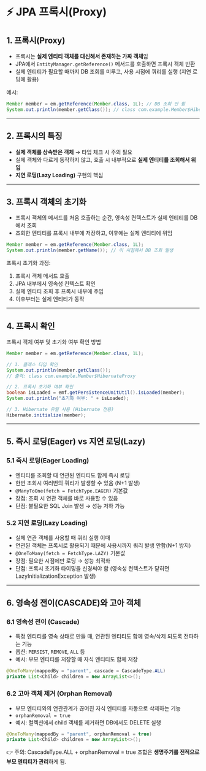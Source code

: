# ⚡ JPA 프록시(Proxy)

## 1. 프록시(Proxy)
- 프록시는 **실제 엔티티 객체를 대신해서 존재하는 가짜 객체**임  
- JPA에서 `EntityManager.getReference()` 메서드를 호출하면 프록시 객체 반환  
- 실제 엔티티가 필요할 때까지 DB 조회를 미루고, 사용 시점에 쿼리를 실행 (지연 로딩에 활용)  

예시:
```java
Member member = em.getReference(Member.class, 1L); // DB 조회 안 함
System.out.println(member.getClass()); // class com.example.Member$HibernateProxy
```

---

## 2. 프록시의 특징
- **실제 객체를 상속받은 객체** → 타입 체크 시 주의 필요  
- 실제 객체와 다르게 동작하지 않고, 호출 시 내부적으로 **실제 엔티티를 조회해서 위임**  
- **지연 로딩(Lazy Loading)** 구현의 핵심  

---

## 3. 프록시 객체의 초기화
- 프록시 객체의 메서드를 처음 호출하는 순간, 영속성 컨텍스트가 실제 엔티티를 DB에서 조회  
- 조회한 엔티티를 프록시 내부에 저장하고, 이후에는 실제 엔티티에 위임  

```java
Member member = em.getReference(Member.class, 1L); 
System.out.println(member.getName()); // 이 시점에서 DB 조회 발생
```

프록시 초기화 과정:
1. 프록시 객체 메서드 호출  
2. JPA 내부에서 영속성 컨텍스트 확인  
3. 실제 엔티티 조회 후 프록시 내부에 주입  
4. 이후부터는 실제 엔티티가 동작  

---

## 4. 프록시 확인
프록시 객체 여부 및 초기화 여부 확인 방법  

```java
Member member = em.getReference(Member.class, 1L);

// 1. 클래스 타입 확인
System.out.println(member.getClass()); 
// 출력: class com.example.Member$HibernateProxy

// 2. 프록시 초기화 여부 확인
boolean isLoaded = emf.getPersistenceUnitUtil().isLoaded(member);
System.out.println("초기화 여부: " + isLoaded);

// 3. Hibernate 유틸 사용 (Hibernate 전용)
Hibernate.initialize(member);
```

---

## 5. 즉시 로딩(Eager) vs 지연 로딩(Lazy)

### 5.1 즉시 로딩(Eager Loading)
- 엔티티를 조회할 때 연관된 엔티티도 함께 즉시 로딩
- 한번 조회시 여러번의 쿼리가 발생할 수 있음 (N+1 발생)
- `@ManyToOne(fetch = FetchType.EAGER)` 기본값
- 장점: 조회 시 연관 객체를 바로 사용할 수 있음
- 단점: 불필요한 SQL Join 발생 → 성능 저하 가능

### 5.2 지연 로딩(Lazy Loading)
- 실제 연관 객체를 사용할 때 쿼리 실행 이때 
- 연관된 객체는 프록시로 활용되기 때문에 사용시까지 쿼리 발생 안함(N+1 방지)
- `@OneToMany(fetch = FetchType.LAZY)` 기본값
- 장점: 필요한 시점에만 로딩 → 성능 최적화
- 단점: 프록시 초기화 타이밍을 신경써야 함 (영속성 컨텍스트가 닫히면 LazyInitializationException 발생)

---

## 6. 영속성 전이(CASCADE)와 고아 객체

### 6.1 영속성 전이 (Cascade)
- 특정 엔티티를 영속 상태로 만들 때, 연관된 엔티티도 함께 영속/삭제 되도록 전파하는 기능
- 옵션: `PERSIST`, `REMOVE`, `ALL` 등
- 예시: 부모 엔티티를 저장할 때 자식 엔티티도 함께 저장

```java
@OneToMany(mappedBy = "parent", cascade = CascadeType.ALL)
private List<Child> children = new ArrayList<>();
```

### 6.2 고아 객체 제거 (Orphan Removal)
- 부모 엔티티와의 연관관계가 끊어진 자식 엔티티를 자동으로 삭제하는 기능
- `orphanRemoval = true`
- 예시: 컬렉션에서 child 객체를 제거하면 DB에서도 DELETE 실행

```java
@OneToMany(mappedBy = "parent", orphanRemoval = true)
private List<Child> children = new ArrayList<>();
```

👉 주의: CascadeType.ALL + orphanRemoval = true 조합은 **생명주기를 전적으로 부모 엔티티가 관리**하게 됨.
